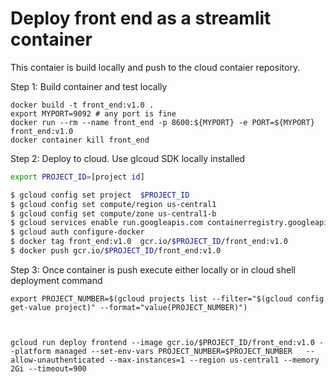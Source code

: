 
# Deploy front end as a streamlit container

This contaier is build locally and push to the cloud contaier repository.

Step 1: Build container and test locally

```
docker build -t front_end:v1.0 .
export MYPORT=9092 # any port is fine
docker run --rm --name front_end -p 8600:${MYPORT} -e PORT=${MYPORT} front_end:v1.0
docker container kill front_end
```


Step 2: Deploy to cloud. Use glcoud SDK locally installed

``` bash
export PROJECT_ID=[project id]

$ gcloud config set project  $PROJECT_ID
$ gcloud config set compute/region us-central1
$ gcloud config set compute/zone us-central1-b
$ gcloud services enable run.googleapis.com containerregistry.googleapis.com
$ gcloud auth configure-docker
$ docker tag front_end:v1.0  gcr.io/$PROJECT_ID/front_end:v1.0
$ docker push gcr.io/$PROJECT_ID/front_end:v1.0
```

Step 3: Once container is push execute either locally or in cloud shell deployment command


```
export PROJECT_NUMBER=$(gcloud projects list --filter="$(gcloud config get-value project)" --format="value(PROJECT_NUMBER)")



gcloud run deploy frontend --image gcr.io/$PROJECT_ID/front_end:v1.0 --platform managed --set-env-vars PROJECT_NUMBER=$PROJECT_NUMBER   --allow-unauthenticated --max-instances=1 --region us-central1 --memory 2Gi --timeout=900
```
